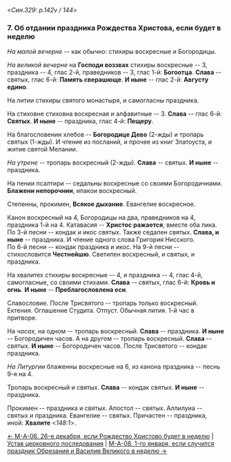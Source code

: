 
<*Син.329: p.142v / 144*>

### 7. Об отдании праздника Рождества Христова, если будет в неделю

*На малой вечерне* -- как обычно: стихиры воскресные и Богородицы.

*На великой вечерне* на **Господи воззвах** стихиры воскресные -- 3, 
праздника -- 4, глас 2-й, праведников -- 3, глас 1-й: **Богоотца**.
**Слава** -- святых, глас 6-й: **Память сверашюще**.
**И ныне** -- глас 2-й: **Августу едино**.

На литии стихиры святого монастыря, и самогласны праздника.

На стиховне стиховна воскресная и алфавитные -- 3.
**Слава** -- глас 6-й: **Святых**.
**И ныне** -- праздника, глас 4-й: **Пещеру**.

На благословении хлебов -- **Богородице Дево** (2-жды) и тропарь святых (1-жды).
И чтение из посланий, и прочее из книг Златоуста, и житие святой Мелании. 

*На утрене* -- тропарь воскресный (2-жды). **Слава** -- святых. 
**И ныне** -- праздника.

На пении псалтири -- седальны воскресные со своими Богородичнами.
**Блажени непорочнии**, ипакои воскресный.

Степенны, прокимен, **Всякое дыхание**. Евангелие воскресное.

Канон воскресный на 4, Богородицы на два, праведников на 4, праздника 1-й на 4.
Катавасия -- **Христос ражается**, вместе оба лика.
По 3-й песни -- кондак и икос святых. 
Также седален святых. **Слава, и ныне** -- праздника. 
И чтение одного слова Григория Нисского.   
По 6-й песни -- кондак праздника и икос.
На 9-й песни -- стихословится **Честнейшю**.
Светилен воскресный, и святых, и праздника.

На хвалитех стихиры воскресные -- 4, и праздника -- 4, глас 4-й, самогласные, 
со своими стихами. 
**Слава** -- святых, глас 6-й: **Кровь и огнь**.
**И ныне** -- **Преблагословлена еси**.

Славословие.
После Трисвятого -- тропарь только воскресный. Ектения. 
Оглашение Студита. Отпуст.
Обычная лития. 1-й час в притворе.

На *часах*, на одном -- тропарь воскресный. **Слава** -- праздника. **И ныне** -- Богородичен часов.
А на другом -- тропарь воскресный. **Слава** -- святых. **И ныне** -- Богородичен часов.
После Трисвятого -- кондак праздника.

*На Литургии* блаженны воскресные на 6, из канона праздника -- песнь 9-я на 4.

Тропарь воскресный и святых. **Слава** -- кондак святых. **И ныне** -- праздника.

Прокимен -- праздника и святых. 
Апостол -- святых. 
Аллилуиа -- святых и праздника. 
Евангелие -- святых. 
Причастен -- праздника, иной: **Хвалите** <*148:1*>.

[← М-A-06. 26-е декабря, если Рождество Христово будет в неделю](m_329_006.md)
| [Устав церковного последования](README.md)
| [М-A-08. 1-го января, если случится праздник Обрезания и Василия Великого в неделю →](m_329_008.md)
